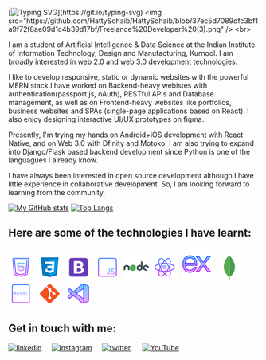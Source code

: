 [![Typing SVG](https://readme-typing-svg.demolab.com?font=Outfit&pause=1000&color=ffffff&width=435&lines=Hey+there!+I+am+Sohaib+Aftab.;A+Developer+and+Designer+from+India.)](https://git.io/typing-svg)
<img src="https://github.com/HattySohaib/HattySohaib/blob/37ec5d7089dfc3bf1a9f72f8ae09d1c4b39d17bf/Freelance%20Developer%20(3).png" />
<br>

<p>I am a student of Artificial Intelligence & Data Science at the Indian Institute of Information Technology, Design and Manufacturing, Kurnool. I am broadly interested in web 2.0 and web 3.0 development technologies. 

I like to develop responsive, static or dynamic websites with the powerful MERN stack.I have worked on Backend-heavy webistes with authentication(passport.js, oAuth), RESTful APIs and Database management, as well as on Frontend-heavy websites like portfolios, business websites and SPAs (single-page applications based on React). I also enjoy designing interactive UI/UX prototypes on figma.

Presently, I'm trying my hands on Android+iOS development with React Native, and on Web 3.0 with Dfinity and Motoko. I am also trying to expand into Django/Flask based backend development since Python is one of the languagues I already know.

I have always been interested in open source development although I have little experience in collaborative development. So, I am looking forward to learning from the community.<p>
[![My GitHub stats](https://github-readme-stats.vercel.app/api?username=hattysohaib&show_icons=true&theme=transparent)](https://github.com/anuraghazra/github-readme-stats)
[![Top Langs](https://github-readme-stats.vercel.app/api/top-langs/?username=hattysohaib&layout=compact&theme=transparent&hide_border=true)](https://github.com/anuraghazra/github-readme-stats)


<h2> Here are some of the technologies I have learnt: </h2>


![](https://github.com/HattySohaib/HattySohaib/blob/f996c1ce730089b98552fa48397ce95d63ff8c6f/icons8-html-5-50.png)&nbsp;
![](https://github.com/HattySohaib/HattySohaib/blob/f996c1ce730089b98552fa48397ce95d63ff8c6f/icons8-css3-50.png)&nbsp;
![](https://github.com/HattySohaib/HattySohaib/blob/f996c1ce730089b98552fa48397ce95d63ff8c6f/icons8-bootstrap-50.png)&nbsp;
![](https://github.com/HattySohaib/HattySohaib/blob/f996c1ce730089b98552fa48397ce95d63ff8c6f/icons8-javascript-50.png)&nbsp;
![](https://github.com/HattySohaib/HattySohaib/blob/f996c1ce730089b98552fa48397ce95d63ff8c6f/icons8-nodejs-50.png)&nbsp;
![](https://github.com/HattySohaib/HattySohaib/blob/f996c1ce730089b98552fa48397ce95d63ff8c6f/icons8-react-native-50.png)&nbsp;
![](https://github.com/HattySohaib/HattySohaib/blob/f996c1ce730089b98552fa48397ce95d63ff8c6f/icons8-express-js-64.png)&nbsp;
![](https://github.com/HattySohaib/HattySohaib/blob/f996c1ce730089b98552fa48397ce95d63ff8c6f/icons8-mongodb-a-cross-platform-document-oriented-database-program-50.png)&nbsp;
![](https://github.com/HattySohaib/HattySohaib/blob/f996c1ce730089b98552fa48397ce95d63ff8c6f/icons8-mysql-50.png)&nbsp;
![](https://github.com/HattySohaib/HattySohaib/blob/f996c1ce730089b98552fa48397ce95d63ff8c6f/icons8-git-50.png)&nbsp;
![](https://github.com/HattySohaib/HattySohaib/blob/f996c1ce730089b98552fa48397ce95d63ff8c6f/icons8-visual-studio-code-2019-50.png)&nbsp;

<h2>Get in touch with me: </h2>

[<img src='https://cdn.jsdelivr.net/npm/simple-icons@3.0.1/icons/linkedin.svg' alt='linkedin' height='40'>](https://www.linkedin.com/in/https://www.linkedin.com/in/sohaibaftab//) &nbsp;&nbsp;&nbsp;&nbsp;[<img src='https://cdn.jsdelivr.net/npm/simple-icons@3.0.1/icons/instagram.svg' alt='instagram' height='40'>](https://www.instagram.com/https://www.instagram.com/sohaibaftab.29//) &nbsp;&nbsp;&nbsp;&nbsp;[<img src='https://cdn.jsdelivr.net/npm/simple-icons@3.0.1/icons/twitter.svg' alt='twitter' height='40'>](https://twitter.com/https://www.twitter.com/HattySohaib) &nbsp;&nbsp;&nbsp;&nbsp; [<img src='https://cdn.jsdelivr.net/npm/simple-icons@3.0.1/icons/youtube.svg' alt='YouTube' height='40'>](https://www.youtube.com/channel/https://www.youtube.com/channel/UCMJbHcxfr6RkbGDXwh95RTw)  
